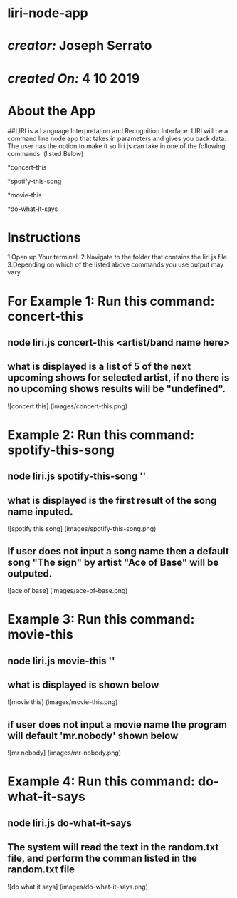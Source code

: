 # liri-node-app
# *creator:* Joseph Serrato
# *created On:* 4 10 2019
# About the App
##LIRI is a Language Interpretation and Recognition Interface. LIRI will be a command line node app that takes in parameters and gives you back data. The user has the option to make it so liri.js can take in one of the following commands: (listed Below)

*concert-this

*spotify-this-song

*movie-this

*do-what-it-says

# Instructions
1.Open up Your terminal.
2.Navigate to the folder that contains the liri.js file.
3.Depending on which of the listed above commands you use output may vary.

# For Example 1: Run this command: concert-this

## node liri.js concert-this <artist/band name here>

## what is displayed is a list of 5 of the next upcoming shows for selected artist, if no there is no upcoming shows results will be "undefined".
![concert this]
(images/concert-this.png)


# Example 2: Run this command: spotify-this-song

## node liri.js spotify-this-song '<song name here>'
  
  ## what is displayed is the first result of the song name inputed.
  
  ![spotify this song]
  (images/spotify-this-song.png)
  
  ## If user does not input a song name then a default song "The sign" by artist "Ace of Base" will be outputed.
  
  ![ace of base]
  (images/ace-of-base.png)
  
  # Example 3: Run this command: movie-this
  
  ## node liri.js movie-this '<movie name here>'
  
  ## what is displayed is shown below

  ![movie this]
  (images/movie-this.png)

  ## if user does not input a movie name the program will default 'mr.nobody' shown below

  ![mr nobody]
  (images/mr-nobody.png)

  # Example 4: Run this command: do-what-it-says

  ## node liri.js do-what-it-says

  ## The system will read the text in the random.txt file, and perform the comman listed in the random.txt file 

  ![do what it says]
  (images/do-what-it-says.png)



  
  
  
  
  
  
  
  
  
  
  
  
  